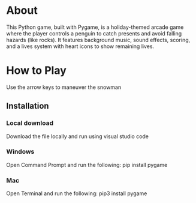 # About
This Python game, built with Pygame, is a holiday-themed arcade game where the player controls a penguin to catch presents and avoid falling hazards (like rocks). It features background music, sound effects, scoring, and a lives system with heart icons to show remaining lives.


# How to Play
Use the arrow keys to maneuver the snowman

## Installation

### Local download
Download the file locally and run using visual studio code

### Windows
Open Command Prompt and run the following:
pip install pygame

### Mac
Open Terminal and run the following:
pip3 install pygame




